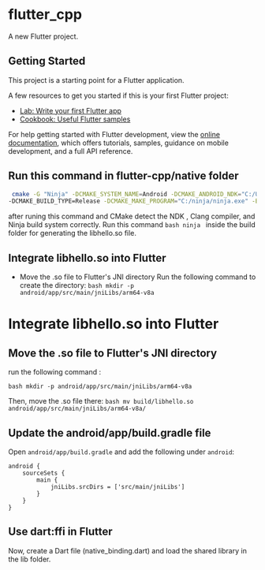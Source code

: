 # flutter_cpp

A new Flutter project.

## Getting Started

This project is a starting point for a Flutter application.

A few resources to get you started if this is your first Flutter project:

- [Lab: Write your first Flutter app](https://docs.flutter.dev/get-started/codelab)
- [Cookbook: Useful Flutter samples](https://docs.flutter.dev/cookbook)

For help getting started with Flutter development, view the
[online documentation](https://docs.flutter.dev/), which offers tutorials,
samples, guidance on mobile development, and a full API reference.



## Run this command in flutter-cpp/native  folder
```bash 
 cmake -G "Ninja" -DCMAKE_SYSTEM_NAME=Android -DCMAKE_ANDROID_NDK="C:/Users/t480/AppData/Local/Android/Sdk/ndk/25.1.8937393" -DCMAKE_SYSTEM_VERSION=21 -DCMAKE_ANDROID_ARCH_ABI=arm64-v8a 
-DCMAKE_BUILD_TYPE=Release -DCMAKE_MAKE_PROGRAM="C:/ninja/ninja.exe" -B build
```
after runing this command and CMake detect the NDK , Clang compiler, and Ninja build system correctly.
Run this command  ```bash ninja ``` inside the build folder for generating the libhello.so file.

## Integrate libhello.so into Flutter
- Move the .so file to Flutter's JNI directory
Run the following command to create the directory:
```bash mkdir -p android/app/src/main/jniLibs/arm64-v8a ```


# Integrate libhello.so into Flutter
## Move the .so file to Flutter's JNI directory

run the following command : 

```bash mkdir -p android/app/src/main/jniLibs/arm64-v8a ```

Then, move the .so file there: ```bash mv build/libhello.so android/app/src/main/jniLibs/arm64-v8a/ ```


##  Update the android/app/build.gradle file

Open ``` android/app/build.gradle ``` and add the following under ```android```:

```
android {
    sourceSets {
        main {
            jniLibs.srcDirs = ['src/main/jniLibs']
        }
    }
}

```

##  Use dart:ffi in Flutter

Now, create a Dart file (native_binding.dart) and load the shared library in the lib folder.

